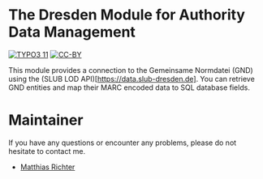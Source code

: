 The Dresden Module for Authority Data Management
================================================

[![TYPO3 11](https://img.shields.io/badge/TYPO3-11-orange.svg)](https://get.typo3.org/version/11)
[![CC-BY](https://img.shields.io/github/license/dikastes/mpdb_presentation)](https://github.com/dikastes/mpdb_presentation/blob/main/LICENSE)

This module provides a connection to the Gemeinsame Normdatei (GND) using the (SLUB LOD API)[https://data.slub-dresden.de].
You can retrieve GND entities and map their MARC encoded data to SQL database fields.

# Maintainer

If you have any questions or encounter any problems, please do not hesitate to contact me.
- [Matthias Richter](https://github.com/dikastes)
